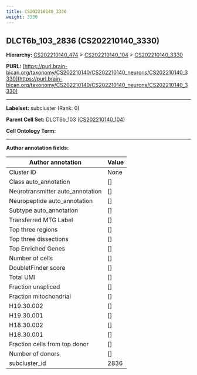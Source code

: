 ```yaml
---
title: CS202210140_3330
weight: 3330
---
```

## DLCT6b_103_2836 (CS202210140_3330)
<b>Hierarchy: </b>
[CS202210140_474](../CS202210140_474) >
[CS202210140_104](../CS202210140_104) >
[CS202210140_3330](../CS202210140_3330)

**PURL:** [https://purl.brain-bican.org/taxonomy/CS202210140/CS202210140_neurons/CS202210140_3330](https://purl.brain-bican.org/taxonomy/CS202210140/CS202210140_neurons/CS202210140_3330)

---


**Labelset:** subcluster (Rank: 0)

**Parent Cell Set:** DLCT6b_103 ([CS202210140_104](../CS202210140_104))



**Cell Ontology Term:** 

[MARKER GENES.]: #


---

[TRANSFERRED ANNOTATIONS.]: #


[AUTHOR ANNOTATION FIELDS.]: #


**Author annotation fields:**

| Author annotation | Value |
|-------------------|-------|
|Cluster ID|None|
|Class auto_annotation|[]|
|Neurotransmitter auto_annotation|[]|
|Neuropeptide auto_annotation|[]|
|Subtype auto_annotation|[]|
|Transferred MTG Label|[]|
|Top three regions|[]|
|Top three dissections|[]|
|Top Enriched Genes|[]|
|Number of cells|[]|
|DoubletFinder score|[]|
|Total UMI|[]|
|Fraction unspliced|[]|
|Fraction mitochondrial|[]|
|H19.30.002|[]|
|H19.30.001|[]|
|H18.30.002|[]|
|H18.30.001|[]|
|Fraction cells from top donor|[]|
|Number of donors|[]|
|subcluster_id|2836|
